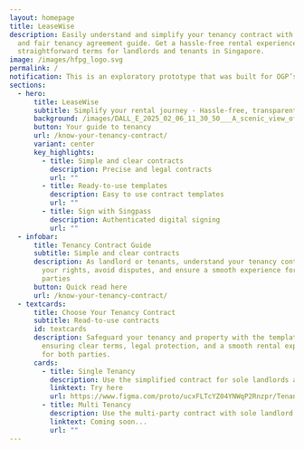 ```yaml
---
layout: homepage
title: LeaseWise
description: Easily understand and simplify your tenancy contract with our clear
  and fair tenancy agreement guide. Get a hassle-free rental experience with
  straightforward terms for landlords and tenants in Singapore.
image: /images/hfpg_logo.svg
permalink: /
notification: This is an exploratory prototype that was built for OGP’s Hack for Public Good
sections:
  - hero:
      title: LeaseWise
      subtitle: Simplify your rental journey - Hassle-free, transparent, and secure.
      background: /images/DALL_E_2025_02_06_11_30_50___A_scenic_view_of_Singapore_s_housing_landscape_featuring_modern_high_rise_apartments_and_HDB_flats__The_image_has_a_balanced_composition_with_greenery.png
      button: Your guide to tenancy
      url: /know-your-tenancy-contract/
      variant: center
      key_highlights:
        - title: Simple and clear contracts
          description: Precise and legal contracts
          url: ""
        - title: Ready-to-use templates
          description: Easy to use contract templates
          url: ""
        - title: Sign with Singpass
          description: Authenticated digital signing
          url: ""
  - infobar:
      title: Tenancy Contract Guide
      subtitle: Simple and clear contracts
      description: As landlord or tenants, understand your tenancy contract to protect
        your rights, avoid disputes, and ensure a smooth experience for both
        parties
      button: Quick read here
      url: /know-your-tenancy-contract/
  - textcards:
      title: Choose Your Tenancy Contract
      subtitle: Read-to-use contracts
      id: textcards
      description: Safeguard your tenancy and property with the template contract,
        ensuring clear terms, legal protection, and a smooth rental experience
        for both parties.
      cards:
        - title: Single Tenancy
          description: Use the simplified contract for sole landlords and tenants
          linktext: Try here
          url: https://www.figma.com/proto/ucxFLTcYZ04YNWqP2Rnzpr/Tenancy-Agreement?node-id=39-7996&t=A2CnEytajizzCACU-0&scaling=min-zoom&content-scaling=fixed&page-id=0%3A1&starting-point-node-id=39%3A7996
        - title: Multi Tenancy
          description: Use the multi-party contract with sole landlord and multiple tenants
          linktext: Coming soon...
          url: ""
---
```

